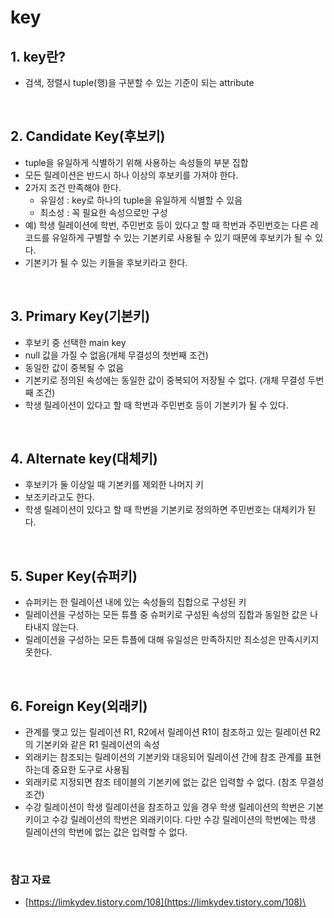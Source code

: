 # key

## 1. key란?

- 검색, 정렬시 tuple(행)을 구분할 수 있는 기준이 되는 attribute

<br>

## 2. Candidate Key(후보키)

- tuple을 유일하게 식별하기 위해 사용하는 속성들의 부분 집합
- 모든 릴레이션은 반드시 하나 이상의 후보키를 가져야 한다.
- 2가지 조건 만족해야 한다.
  - 유일성 : key로 하나의 tuple을 유일하게 식별할 수 있음
  - 최소성 : 꼭 필요한 속성으로만 구성
- 예) 학생 릴레이션에 학번, 주민번호 등이 있다고 할 때 학번과 주민번호는 다른 레코드를 유일하게 구별할 수 있는 기본키로 사용될 수 있기 때문에 후보키가 될 수 있다.
- 기본키가 될 수 있는 키들을 후보키라고 한다.

<br>

## 3. Primary Key(기본키)

- 후보키 중 선택한 main key
- null 값을 가질 수 없음(개체 무결성의 첫번째 조건)
- 동일한 값이 중복될 수 없음
- 기본키로 정의된 속성에는 동일한 값이 중복되어 저장될 수 없다. (개체 무결성 두번째 조건)
- 학생 릴레이션이 있다고 할 때 학번과 주민번호 등이 기본키가 될 수 있다.

<br>

## 4. Alternate key(대체키)

- 후보키가 둘 이상일 때 기본키를 제외한 나머지 키
- 보조키라고도 한다.
- 학생 릴레이션이 있다고 할 때 학번을 기본키로 정의하면 주민번호는 대체키가 된다.

<br>

## 5. Super Key(슈퍼키)

- 슈퍼키는 한 릴레이션 내에 있는 속성들의 집합으로 구성된 키
- 릴레이션을 구성하는 모든 튜플 중 슈퍼키로 구성된 속성의 집합과 동일한 값은 나타내지 않는다.
- 릴레이션을 구성하는 모든 튜플에 대해 유일성은 만족하지만 최소성은 만족시키지 못한다.

<br>

## 6. Foreign Key(외래키)

- 관계를 맺고 있는 릴레이션 R1, R2에서 릴레이션 R1이 참조하고 있는 릴레이션 R2의 기본키와 같은 R1 릴레이션의 속성
- 외래키는 참조되는 릴레이션의 기본키와 대응되어 릴레이션 간에 참조 관계를 표현하는데 중요한 도구로 사용됨
- 외래키로 지정되면 참조 테이블의 기본키에 없는 값은 입력할 수 없다. (참조 무결성 조건)
- 수강 릴레이션이 학생 릴레이션을 참조하고 있을 경우 학생 릴레이션의 학번은 기본키이고 수강 릴레이션의 학번은 외래키이다. 다만 수강 릴레이션의 학번에는 학생 릴레이션의 학번에 없는 값은 입력할 수 없다.

<br>

### 참고 자료

- [https://limkydev.tistory.com/108](https://limkydev.tistory.com/108)\

